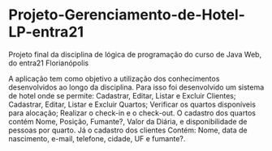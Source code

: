 # Projeto-Gerenciamento-de-Hotel-LP-entra21

Projeto final da disciplina de lógica de programação do curso de Java Web, do entra21 Florianópolis

A aplicação tem como objetivo a utilização dos conhecimentos desenvolvidos ao longo da disciplina.
Para isso foi desenvolvido um sistema de hotel onde se permite: Cadastrar, Editar, Listar e Excluir
Clientes; Cadastrar, Editar, Listar e Excluir Quartos; Verificar os quartos
disponíveis para alocação; Realizar o check-in e o check-out. O cadastro dos
quartos contém  Nome, Posição, Fumante?, Valor da Diária, e disponibilidade de pessoas por quarto. 
Já o cadastro dos clientes Contém: Nome, data de nascimento, e-mail, telefone, cidade, UF e fumante?.
